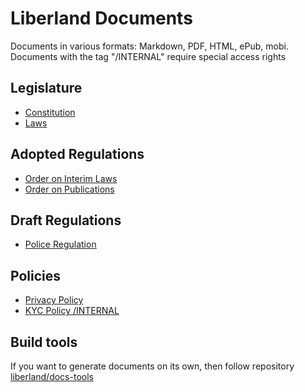 # Liberland Documents

Documents in various formats: Markdown, PDF, HTML, ePub, mobi. Documents with the tag "/INTERNAL" require special access rights

## Legislature
- [Constitution](https://github.com/liberland/constitution/blob/master/Constitution.md)
- [Laws](https://github.com/liberland/laws)

## Adopted Regulations
- [Order on Interim Laws](https://docs.google.com/document/d/1_kpW0ONMjg5dM09MhNvKnBXq94CT6Bhl3dJa9uVxje0/edit)
- [Order on Publications](https://docs.google.com/document/d/13eb4P5cRS3X-5zKqC5Caa3ADUiIgwGcYlIPzFlNjPo4/edit) 

## Draft Regulations
- [Police Regulation](https://docs.google.com/document/d/1v2Qx3fmyEtQyU_zK3wuBjonq7WbYKekRwWbLI9foKig/edit#)

## Policies
- [Privacy Policy](https://docs.google.com/document/d/14kA72jZhKzVr8fCD0hYb72w-mKDUcZs5ib7IOkj3byA/edit#heading=h.iol5cjpc06ub)
- [KYC Policy /INTERNAL](https://docs.google.com/document/d/1N_YvSFvD2DNzxsbkj50eUFLDBGUM1EETVqKDhF_EfNA/edit)

## Build tools

If you want to generate documents on its own, then follow repository [liberland/docs-tools](https://github.com/liberland/docs-tools)
